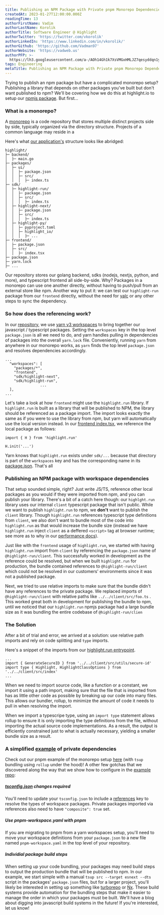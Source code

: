 ```yaml
---
title: Publishing an NPM Package with Private pnpm Monorepo Dependencies
createdAt: 2023-01-27T12:00:00.000Z
readingTime: 13
authorFirstName: Vadim
authorLastName: Korolik
authorTitle: Software Engineer @ Highlight
authorTwitter: 'https://twitter.com/vkorolik'
authorLinkedIn: 'https://www.linkedin.com/in/vkorolik/'
authorGithub: 'https://github.com/Vadman97'
authorWebsite: 'https://vadweb.us'
authorPFP: >-
  https://lh3.googleusercontent.com/a-/AOh14Gh1k7XsVMGxHMLJZ7qesyddqn1y4EKjfbodEYiY=s96-c
tags: Engineering
metaTitle: Publishing an NPM Package with Private pnpm Monorepo Dependencies
---
```


Trying to publish an npm package but have a complicated monorepo setup? Publishing a library that depends on other packages you've built but don't want published to npm? We'll be covering how we do this at highlight.io to setup our [npmjs package](https://www.npmjs.com/package/highlight.run "https://www.npmjs.com/package/highlight.run"). But first...

### What is a monorepo?

A [monorepo](https://en.wikipedia.org/wiki/Monorepo "https://en.wikipedia.org/wiki/Monorepo") is a code repository that stores multiple distinct projects side by side, typically organized via the directory structure. Projects of a common language may reside in a

Here's what [our application's](https://github.com/highlight/highlight/ "https://github.com/highlight/highlight/") structure looks like abridged:

```
highlight/
├─ backend/
│  ├─ main.go
├─ packages/
│  ├─ ui/
│  │  ├─ package.json
│  │  ├─ src/
│  │  │  ├─ index.ts
├─ sdk/
│  ├─ highlight-run/
│  │  ├─ package.json
│  │  ├─ src/
│  │  │  ├─ index.ts
│  ├─ highlight-next/
│  │  ├─ package.json
│  │  ├─ src/
│  │  │  ├─ index.ts
│  ├─ highlight-py/
│  │  ├─ pyproject.toml
│  │  ├─ highlight_io/
│  │  │  ├─ ...
├─ frontend/
│  ├─ package.json
│  ├─ src/
│  │  ├─ index.tsx
├─ package.json
├─ yarn.lock
├─ ...
```

Our repository stores our golang backend, sdks (nodejs, nextjs, python, and more), and typescript frontend all side-by-side. Why? Packages in a monorepo can use one another directly, without having to push/pull from an external store like npm. Another way to put it: we can test our `highlight-run` package from our `frontend` directly, without the need for [yalc](https://github.com/wclr/yalc "https://github.com/wclr/yalc") or any other steps to sync the dependency.

### So how does the referencing work?

In our [repository](https://github.com/highlight/highlight "https://github.com/highlight/highlight"), we use [yarn v3 workspaces](https://yarnpkg.com/features/workspaces/ "https://yarnpkg.com/features/workspaces/") to bring together our javascript / typescript packages. Setting the `workspaces` key in the top level `package.json` is all we need to do, and yarn handles pulling in dependencies of packages into the overall `yarn.lock` file. Conveniently, running `yarn` from anywhere in our monorepo works, as `yarn` finds the top level `package.json` and resolves dependencies accordingly.

```
...
  "workspaces": [
    "packages/*",
    "frontend",
    "sdk/highlight-next",
    "sdk/highlight-run",
                ...
  ],
...
```

Let's take a look at how `frontend` might use the `highlight.run` library. If `highlight.run` is built as a library that will be published to NPM, the library should be referenced as a package import. The import looks exactly the same as if you were to use the library from npm, but yarn will automatically use the local version instead. In our [frontend index.tsx](https://github.com/highlight/highlight/blob/main/frontend/src/index.tsx "https://github.com/highlight/highlight/blob/main/frontend/src/index.tsx"), we reference the local package as follows:

```
import { H } from 'highlight.run'

H.init('...')
```

Yarn knows that `highlight.run` exists under `sdk/...` because that directory is part of the `workspaces` key and has the corresponding name in its [package.json](https://github.com/highlight/highlight/blob/main/sdk/firstload/package.json "https://github.com/highlight/highlight/blob/main/sdk/firstload/package.json"). That's all

### Publishing an NPM package with workspace dependencies

That setup sounded simple, right? Just write JS/TS, reference other local packages as you would if they were imported from npm, and you can publish your library. There's a bit of a catch here though: our `highlght.run` library uses our internal `client` typescript package that isn't public. While we want to publish `highlight.run` to npm, we **don't** want to publish the `client` library. Though `highlight.run` references typescript type definitions from `client`, we also don't want to bundle most of the code into `highlight.run` as that would increase the bundle size (instead we have `highlight.run` inject `client` as a deffered `<script>` tag at browser runtime; see more as to why in our [performance docs](https://www.highlight.io/docs/tips/performance-impact "https://www.highlight.io/docs/tips/performance-impact")).

Just like with the `frontend` usage of `highlight.run`, we started with having `highlight.run` import from `client` by referencing the `package.json` name of `@highlight-run/client`. This successfully worked in development as the reference could be resolved, but when we built `highlight.run` for production, the bundle contained references to `@highlight-run/client` which could not be resolved in our customers' environments since it was not a published package.

Next, we tried to use relative imports to make sure that the bundle didn't have any references to the private package. We replaced imports of `@highlight-run/client` with relative paths like `../../client/src/foo.ts` . This worked great both in development for publishing the bundle to npm, until we noticed that our `highlight.run` npmjs package had a large bundle size as it was bundling the entire codebase of `@highlight-run/clien`

### The Solution

After a bit of trial and error, we arrived at a solution: use relative path imports and rely on code splitting and `type` imports.

Here's a snippet of the imports from our [highlight.run entrypoint](https://github.com/highlight/highlight/blob/main/firstload/src/index.tsx "https://github.com/highlight/highlight/blob/main/firstload/src/index.tsx").

```
...
import { GenerateSecureID } from '../../client/src/utils/secure-id'
import type { Highlight, HighlightClassOptions } from '../../client/src/index'
...
```

When we need to import source code, like a function or a constant, we import it using a path import, making sure that the file that is imported from has as little other code as possible by breaking up our code into many files. This allows our bundler, rollup, to minimize the amount of code it needs to pull in when resolving the import.

When we import a typescripe type, using an `import type` statement allows rollup to ensure it is only importing the type definitions from the file, without importing the actual source code implementations. As a result, the output is efficiently constrained just to what is actually necessary, yielding a smaller bundle size as a result.

### A simplified [example](https://github.com/highlight/example-monorepo-pnpm "https://github.com/highlight/example-monorepo-pnpm") of private dependencies

Check out our pnpm example of the monorepo setup [here](https://github.com/highlight/example-monorepo-pnpm "https://github.com/highlight/example-monorepo-pnpm") (with `tsup` bundling using `rollup` under the hood)! A other few gotchas that we discovered along the way that we show how to configure in the [example repo](https://github.com/highlight/example-monorepo-pnpm "https://github.com/highlight/example-monorepo-pnpm"):

##### [tsconfig.json](https://github.com/highlight/example-monorepo-pnpm/blob/main/packages/first/tsconfig.json "https://github.com/highlight/example-monorepo-pnpm/blob/main/packages/first/tsconfig.json") changes required

You'll need to update your `tsconfig.json` to include a [references](https://www.typescriptlang.org/docs/handbook/project-references.html "https://www.typescriptlang.org/docs/handbook/project-references.html") key to resolve the types of workspace packages. Private packages imported via references also need to have `"composite": true` set.

##### Use pnpm-workspace.yaml with pnpm

If you are migrating to pnpm from a yarn workspaces setup, you'll need to move your workspace definitions from your `package.json` to a new file named `pnpm-workspace.yaml` in the top level of your repository.

##### Individial package build steps

When setting up your code bundling, your packages may need build steps to output the production bundle that will be published to npm. In our example, we start simple with a manual `tsup src --target esnext --dts` script in the packages' `package.json` files, but for a larger project, you'll likely be interested in setting up something like [turborepo](https://github.com/vercel/turbo "https://github.com/vercel/turbo") or [Nx](https://nx.dev/ "https://nx.dev/"). These build systems provide automation for the bundling steps that make it easier to manage the order in which your packages must be built. We'll have a blog about digging into javascript build systems in the future! If you're interested, let us know!
